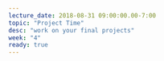 ```yaml
---
lecture_date: 2018-08-31 09:00:00.00-7:00
topic: "Project Time"
desc: "work on your final projects"
week: "4"
ready: true
---
```




